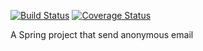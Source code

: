[![Build Status](https://travis-ci.org/zhengye1/SpringMail.svg?branch=master)](https://travis-ci.org/zhengye1/SpringMail/)
 [![Coverage Status](https://img.shields.io/codecov/c/github/zhengye1/SpringMail.svg)](https://codecov.io/github/zhengye1/SpringMail)

A Spring project that send anonymous email 